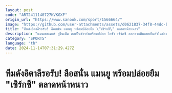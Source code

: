 ```yaml
---
layout: post
code: "ART2411140727KVKGXF"
origin_url: "https://www.sanook.com/sport/1566664/"
image: "https://github.com/user-attachments/assets/d0621837-34f8-44dc-b311-abfb7d94958a"
title: "ทีมดังอิตาลีรอรับ! ลือสนั่น แมนยู พร้อมปล่อยยืม \"เซิร์กซี\" ตลาดหน้าหนาว"
description: "แมนเชสเตอร์ ยูไนเต็ด ตกเป็นข่าวว่าเตรียมปล่อย โยชัว เซิร์กซี ออกจากทีมแบบยืมตัวในช่วงเดือนมกราคมนี้ แม้เพิ่งย้ายเข้าร่วมทีมเพียง 6 เดือนก็ตาม"
category: "SPORTS"
language: "th"
date: 2024-11-14T07:31:29.427Z
---
```


# ทีมดังอิตาลีรอรับ! ลือสนั่น แมนยู พร้อมปล่อยยืม "เซิร์กซี" ตลาดหน้าหนาว